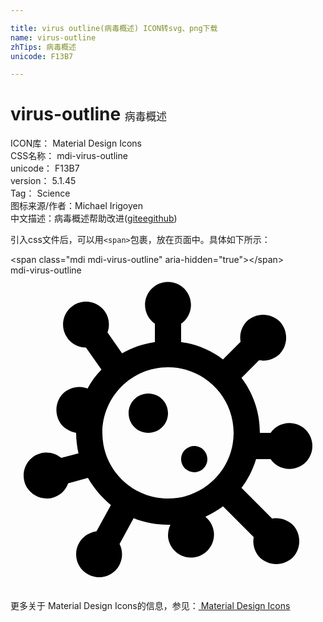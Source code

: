 ```yaml
---

title: virus outline(病毒概述) ICON转svg、png下载
name: virus-outline
zhTips: 病毒概述
unicode: F13B7

---
```


# virus-outline  <small style="font-size: 60%;font-weight: 100">病毒概述</small>


<div class="detail-page">
<p>
<span>
ICON库：
<span class="badge-secondary badge">Material Design Icons</span> 
</span>
<br/>
<span>
CSS名称：
<span class="badge-secondary badge">mdi-virus-outline</span> 
</span>
<br/>
<span>
unicode：
<span class="badge-secondary badge">F13B7</span> 
</span>
<br/>
<span>
version：
<span class="badge-secondary badge">5.1.45</span> 
</span>
<br/>
<span>Tag：
<span class="badge-light badge">Science</span>
</span>
<br/>
<span>图标来源/作者：<span class="badge-light badge">Michael Irigoyen</span></span> 
<br/>
<span class="zh-detail">中文描述：<span class="badge-primary badge">病毒概述</span><span class="help-link"><span>帮助改进</span>(<a href="https://gitee.com/liuwave/icon-helper/edit/master/json/material/virus-outline.json" target="_blank" rel="noopener noreferrer">gitee</a><a href="https://github.com/liuwave/icon-helper/edit/master/json/material/virus-outline.json" target="_blank" rel="noopener noreferrer">github</a></span>)</span><br/>
</p>
</div>
<div class="alert alert-dark">
  <i class="mdi mdi-virus-outline mdi-48px"></i>
  <i class="mdi mdi-virus-outline mdi-36px"></i>
  <i class="mdi mdi-virus-outline mdi-24px"></i>
  <i class="mdi mdi-virus-outline mdi-18px"></i>
</div>
<div>
  <p>引入css文件后，可以用<code>&lt;span&gt;</code>包裹，放在页面中。具体如下所示：    
  </p>
  <div class="alert alert-primary" style="font-size: 14px">
    &lt;span class="mdi mdi-virus-outline" aria-hidden="true"&gt;&lt;/span&gt;
    <copy-btn content='<span class="mdi mdi-virus-outline" aria-hidden="true"></span>'></copy-btn>
  </div>
  <div class="alert alert-secondary">
    <i class="mdi mdi-virus-outline"
    style="font-size: 24px"
    aria-hidden="true"></i> mdi-virus-outline
    <copy-btn content="mdi-virus-outline" btn-title="复制图标名称"></copy-btn>
  </div>
</div>
<div id="svg" class="svg-wrap">
<svg xmlns="http://www.w3.org/2000/svg" viewBox="0 0 24 24"><path d="M12 .5C11.03 .5 10.25 1.28 10.25 2.25C10.25 2.84 10.55 3.37 11 3.68V5.08C10.1 5.21 9.26 5.5 8.5 5.94L7.39 4.35C7.58 3.83 7.53 3.23 7.19 2.75C6.84 2.26 6.3 2 5.75 2C5.4 2 5.05 2.1 4.75 2.32C3.96 2.87 3.76 3.96 4.32 4.75C4.66 5.24 5.2 5.5 5.75 5.5L6.93 7.18C6.5 7.61 6.16 8.09 5.87 8.62C5.67 8.54 5.46 8.5 5.25 8.5C4.8 8.5 4.35 8.67 4 9C3.33 9.7 3.33 10.8 4 11.5C4.29 11.77 4.64 11.92 5 12L5 12C5 12.54 5.07 13.06 5.18 13.56L3.87 13.91C3.56 13.65 3.16 13.5 2.75 13.5C2.6 13.5 2.44 13.5 2.29 13.56C1.36 13.81 .809 14.77 1.06 15.71C1.27 16.5 2 17 2.75 17C2.9 17 3.05 17 3.21 16.94C3.78 16.78 4.21 16.36 4.39 15.84L5.9 15.43C6.35 16.22 6.95 16.92 7.65 17.5L6.55 19.5C6 19.58 5.5 19.89 5.21 20.42C4.75 21.27 5.07 22.33 5.92 22.79C6.18 22.93 6.47 23 6.75 23C7.37 23 7.97 22.67 8.29 22.08C8.57 21.56 8.56 20.96 8.31 20.47L9.38 18.5C10.19 18.82 11.07 19 12 19C12.06 19 12.12 19 12.18 19C12.05 19.26 12 19.56 12 19.88C12.08 20.8 12.84 21.5 13.75 21.5C13.79 21.5 13.84 21.5 13.88 21.5C14.85 21.42 15.57 20.58 15.5 19.62C15.46 19.12 15.21 18.68 14.85 18.39C15.32 18.18 15.77 17.91 16.19 17.6L18.53 19.94C18.43 20.5 18.59 21.07 19 21.5C19.35 21.83 19.8 22 20.25 22S21.15 21.83 21.5 21.5C22.17 20.8 22.17 19.7 21.5 19C21.15 18.67 20.7 18.5 20.25 18.5C20.15 18.5 20.05 18.5 19.94 18.53L17.6 16.19C18.09 15.54 18.47 14.8 18.71 14H19.82C20.13 14.45 20.66 14.75 21.25 14.75C22.22 14.75 23 13.97 23 13S22.22 11.25 21.25 11.25C20.66 11.25 20.13 11.55 19.82 12H19C19 10.43 18.5 9 17.6 7.81L18.94 6.47C19.05 6.5 19.15 6.5 19.25 6.5C19.7 6.5 20.15 6.33 20.5 6C21.17 5.31 21.17 4.2 20.5 3.5C20.15 3.17 19.7 3 19.25 3S18.35 3.17 18 3.5C17.59 3.93 17.43 4.5 17.53 5.06L16.19 6.4C15.27 5.71 14.19 5.25 13 5.08V3.68C13.45 3.37 13.75 2.84 13.75 2.25C13.75 1.28 12.97 .5 12 .5M12 17C9.24 17 7 14.76 7 12S9.24 7 12 7 17 9.24 17 12 14.76 17 12 17M10.5 9C9.67 9 9 9.67 9 10.5S9.67 12 10.5 12 12 11.33 12 10.5 11.33 9 10.5 9M14 13C13.45 13 13 13.45 13 14C13 14.55 13.45 15 14 15C14.55 15 15 14.55 15 14C15 13.45 14.55 13 14 13Z" /></svg>
</div>
<detail full-name='mdi-virus-outline'></detail>
    
<div><p>更多关于 Material Design Icons的信息，参见：<a target="_blank" href="https://iconhelper.cn/material.html"> Material Design Icons</a>
</p></div>
